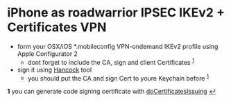 
# iPhone as roadwarrior IPSEC IKEv2 + Certificates VPN
- form your OSX/iOS *.mobileconfig VPN-ondemand IKEv2 profile using Apple Configurator 2
  * dont forget to include the CA, sign and client Certificates <sup id="a1">[1](#f1)</sup>
- sign it using [Hancock](https://github.com/JeremyAgost/Hancock/tree/master) tool 
  * you should put the CA and sign Cert to youre Keychain before <sup id="a1">[1](#f1)</sup>

<b id="f1">1</b> you can generate code signing certificate with [doCertificatesIssuing](https://github.com/Defm/mikrobackups/blob/master/scripts/doCertificatesIssuing.rsc.txt) [↩](#a1)
